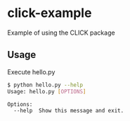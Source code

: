 # click-example
Example of using the CLICK package

## Usage

Execute hello.py
```sh
$ python hello.py --help
Usage: hello.py [OPTIONS]

Options:
  --help  Show this message and exit.
```
